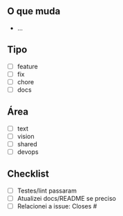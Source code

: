 ## O que muda
- ...

## Tipo
- [ ] feature
- [ ] fix
- [ ] chore
- [ ] docs

## Área
- [ ] text
- [ ] vision
- [ ] shared
- [ ] devops

## Checklist
- [ ] Testes/lint passaram
- [ ] Atualizei docs/README se preciso
- [ ] Relacionei a issue: Closes #<id>
